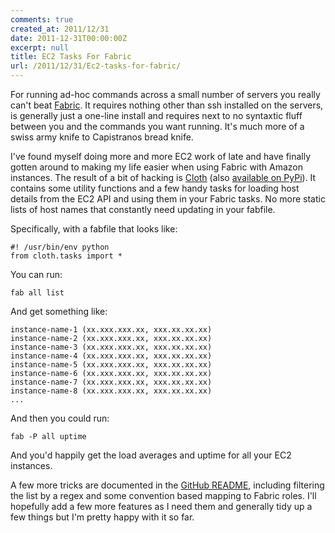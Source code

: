 ```yaml
---
comments: true
created_at: 2011/12/31
date: 2011-12-31T00:00:00Z
excerpt: null
title: EC2 Tasks For Fabric
url: /2011/12/31/Ec2-tasks-for-fabric/
---
```


For running ad-hoc commands across a small number of servers you really can't beat [Fabric](http://fabfile.org). It requires nothing other than ssh installed on the servers, is generally just a one-line install and requires next to no syntaxtic fluff between you and the commands you want running. It's much more of a swiss army knife to Capistranos bread knife.

I've found myself doing more and more EC2 work of late and have finally gotten around to making my life easier when using Fabric with Amazon instances. The result of a bit of hacking is [Cloth](https://github.com/garethr/cloth) (also [available on PyPi](http://pypi.python.org/pypi/cloth)). It contains some utility functions and a few handy tasks for loading host details from the EC2 API and using them in your Fabric tasks. No more static lists of host names that constantly need updating in your fabfile.

Specifically, with a fabfile that looks like:

    #! /usr/bin/env python
    from cloth.tasks import *

You can run:

    fab all list

And get something like:

    instance-name-1 (xx.xxx.xxx.xx, xxx.xx.xx.xx)
    instance-name-2 (xx.xxx.xxx.xx, xxx.xx.xx.xx)
    instance-name-3 (xx.xxx.xxx.xx, xxx.xx.xx.xx)
    instance-name-4 (xx.xxx.xxx.xx, xxx.xx.xx.xx)
    instance-name-5 (xx.xxx.xxx.xx, xxx.xx.xx.xx)
    instance-name-6 (xx.xxx.xxx.xx, xxx.xx.xx.xx)
    instance-name-7 (xx.xxx.xxx.xx, xxx.xx.xx.xx)
    instance-name-8 (xx.xxx.xxx.xx, xxx.xx.xx.xx)
    ...

And then you could run:

    fab -P all uptime

And you'd happily get the load averages and uptime for all your EC2 instances.

A few more tricks are documented in the [GitHub README](https://github.com/garethr/cloth), including filtering the list by a regex and some convention based mapping to Fabric roles. I'll hopefully add a few more features as I need them and generally tidy up a few things but I'm pretty happy with it so far.
